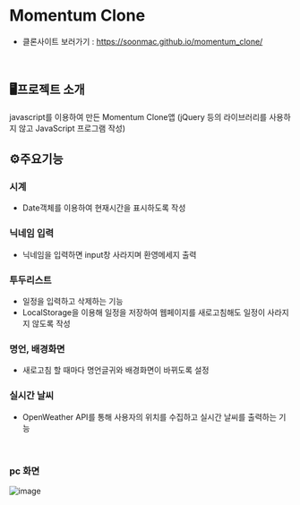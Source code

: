 # Momentum Clone
- 클론사이트 보러가기 : https://soonmac.github.io/momentum_clone/
<br>

## 🖥프로젝트 소개
javascript를 이용하여 만든 Momentum Clone앱 
(jQuery 등의 라이브러리를 사용하지 않고 JavaScript 프로그램 작성)
<br>

## ⚙주요기능
### 시계
- Date객체를 이용하여 현재시간을 표시하도록 작성

### 닉네임 입력
- 닉네임을 입력하면 input창 사라지며 환영메세지 출력

### 투두리스트
- 일정을 입력하고 삭제하는 기능
- LocalStorage을 이용해 일정을 저장하여 웹페이지를 새로고침해도 일정이 사라지지 않도록 작성

 ### 명언, 배경화면
- 새로고침 할 때마다 명언글귀와 배경화면이 바뀌도록 설정

 ### 실시간 날씨
 - OpenWeather API를 통해 사용자의 위치를 수집하고 실시간 날씨를 출력하는 기능
<br>

### pc 화면
![image](https://github.com/juni0101/moment-clone/assets/122968167/62329b42-639b-4d60-ab39-229860c3fd47)
